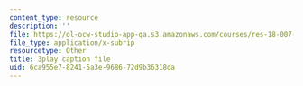 ```yaml
---
content_type: resource
description: ''
file: https://ol-ocw-studio-app-qa.s3.amazonaws.com/courses/res-18-007-calculus-revisited-multivariable-calculus-fall-2011/6ca955e782415a3e968672d9b36318da_y9Sa8StSX-M.vtt
file_type: application/x-subrip
resourcetype: Other
title: 3play caption file
uid: 6ca955e7-8241-5a3e-9686-72d9b36318da
---
```

